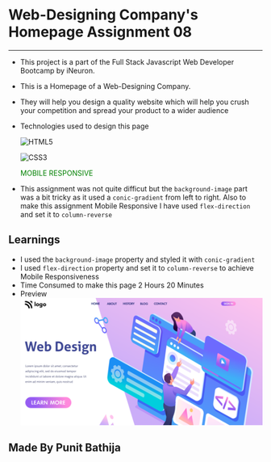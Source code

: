 # Web-Designing Company's Homepage Assignment 08

---

- This project is a part of the Full Stack Javascript Web Developer Bootcamp by iNeuron.
- This is a Homepage of a Web-Designing Company.
- They will help you design a quality website which will help you crush your competition and spread your product to a wider audience
- Technologies used to design this page

  ![HTML5](https://img.shields.io/badge/html5-%23E34F26.svg?style=for-the-badge&logo=html5&logoColor=white)

  ![CSS3](https://img.shields.io/badge/css3-%231572B6.svg?style=for-the-badge&logo=css3&logoColor=white)

  <p style="color: green">MOBILE RESPONSIVE</p>

- This assignment was not quite difficut but the `background-image` part was a bit tricky as it used a `conic-gradient` from left to right. Also to make this assignment Mobile Responsive I have used `flex-direction` and set it to `column-reverse`

## Learnings

- I used the `background-image` property and styled it with `conic-gradient`
- I used `flex-direction` property and set it to `column-reverse` to achieve Mobile Responsiveness
- Time Consumed to make this page 2 Hours 20 Minutes
- Preview
  ![preview](./thumbnail.png)

## Made By Punit Bathija

